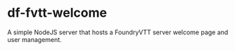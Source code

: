# df-fvtt-welcome
A simple NodeJS server that hosts a FoundryVTT server welcome page and user management.

